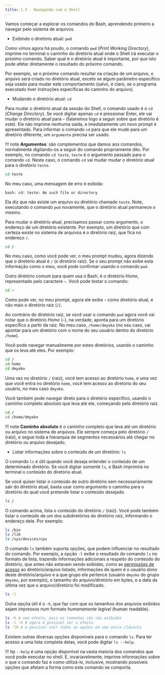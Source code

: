 ```yaml
---
title: 1.3 - Navegando com o Shell
---
```

Vamos começar a explorar os comandos do Bash, aprendendo primeiro a navegar pelo sistema de arquivos.

- Exibindo o diretório atual: `pwd`

Como vimos agora há poudo, o comando `pwd` (_Print Working Directory_), imprime no terminal o caminho do diretório atual onde o Shell irá executar o próximo comando. Saber qual é o diretório atual é importante, por que isto pode afetar diretamente o resultado do próximo comando.

Por exemplo, se o próximo comando resultar na criação de um arquivo, o arquivo será criado no diretório atual, exceto se algum parâmetro específico seja usado para mudar este comportamento (salvo, é claro, se o programa executado tiver instruções específicas do caminho do arquivo).

- Mudando o diretório atual: `cd`

Para mudar o diretório atual da sessão do Shell, o comando usado é o `cd` (_Change Directory_). Se você digitar apenas `cd` e pressionar Enter, ele vai mudar o diretório atual para `~` (falaremos logo a seguir sobre que diretório é este). Ele não imprime nenhuma saída, e imediatamente um novo prompt é apresentado. Para informar o comando `cd` para que ele mude para um diretório diferente, um `argumento` precisa ser usado.

!!! note
	**Argumentos**: são complementos que damos aos comandos, normalmente digitando-os a seguir do comando propriamente dito. Por exemplo, no comando `cd teste`, `teste` é o argumento passado para o comando `cd`. Neste caso, o comando `cd` vai mudar mudar o diretório atual para o diretório `teste`.

```bash
cd teste
```

No meu caso, uma mensagem de erro é exibida:

```
bash: cd: teste: No such file or directory
```

Ela diz que não existe um arquivo ou diretório chamado `teste`. Note, executando o comando `pwd` novamente, que o diretório atual permanece o mesmo.

Para mudar o diretório atual, precisamos passar como argumento, o endereço de um diretório existente. Por exemplo, um diretório que com certeza existe no sistema de arquivos é o diretório raiz, que fica no endereço `/`.

```bash
cd /
```

No meu caso, como você pode ver, o meu prompt mudou, agora dizendo que o diretório atual é `/` (o diretório raiz). Se o seu prompt não exibe esta informação como o meu, você pode confirmar usando o comando `pwd`.

Outro diretório comum para quem usa o Bash, é o diretório _Home_, representado pelo caractere `~`. Você pode testar o comando:

```bash
cd ~
```

Como pode ver, no meu prompt, agora ele exibe `~` como diretório atual, e não mais o diretório raiz (`/`).

Ao contrário do diretório raiz, se você usar o comando `pwd` agora você vai notar que o diretório _Home_ (`~`), na verdade, aponta para um diretório específico a partir da raiz. No meu caso, `/home/dmyoko` (no seu caso, vai apontar para um diretório com o nome do seu usuário dentro do diretório `/home`).

Você pode navegar manualmente por estes diretórios, usando o caminho que os leva até eles. Por exemplo:

```bash
cd /
cd home
cd dmyoko
```

Uma vez no diretório `/` (raiz), você tem acesso ao diretório `home`, e uma vez que você entra no diretório `home`, você tem acesso ao diretório do seu usuário, no meu caso `dmyoko`.

Você também pode navegar direto para o diretório específico, usando o caminho completo absoluto que leva até ele, começando pelo diretório raiz.

```bash
cd /
cd /home/dmyoko
```

!!! note
	**Caminho absoluto** é o caminho completo que leva até um diretório ou arquivo no sistema de arquivos. Ele sempre começa pelo diretório `/` (raiz), e segue toda a hierarquia de segmentos necessários até chegar no diretório ou arquivo desejado.

- Listar informações sobre o conteúdo de um diretório: `ls`

O comando `ls` é útil quando você deseja entender o conteúdo de um determinado diretório. Se você digitar somente `ls`, o Bash imprimirá no terminal o conteúdo do diretório atual.

Se você quiser listar o conteúdo de outro diretório sem necessariamente sair do diretório atual, basta usar como argumento o caminho para o diretório do qual você pretende listar o conteúdo desejado.

```bash
ls /
```

O comando acima, lista o conteúdo do diretório `/` (raiz). Você pode também listar o conteúdo de um dos subdiretórios do diretório raiz, informando o endereço dele. Por exemplo:

```bash
ls /bin
ls /lib
ls /sys/devices/cpu
```

O comando `ls` também suporta opções, que podem influenciar no resultado do comando. Por exemplo, a opção `-l` exibe o resultado do comando `ls` no formato de lista, trazendo informações adicionais a respeito do conteúdo do diretório, que antes não estavam sendo exibidas, como as [permissões de acesso](#24-permissoes-de-arquivos-e-diretorios) ao diretório/arquivo listado, informações de quem é o usuário dono deste diretório/arquivo e a que grupo ele pertence (usuário `dmyoko` do grupo `dmyoko`, por exemplo), o tamanho do arquivo/diretório em bytes, e a data da última vez que o arquivo/diretório foi modificado.

```bash
ls -l
```

Outra opçõa útil é o `-h`, que faz com que os tamanhos dos arquivos exibidos sejam impressos num formato _humanamente legível_ (human readable).

```bash
ls -h # sem efeito, pois os tamanhos não são exibidos
ls -l -h # agora é possível ver o efeito.
ls -lh # é possível unir todas as opções em uma única cláusula
```

Existem outras diversas opções disponíveis para o comando `ls`. Para ter acesso a uma lista completa delas, você pode digitar `ls --help`.

!!! tip
	`--help` é uma opção disponível na vasta maioria dos comandos que você pode executar no shell. E, invariavelmente, imprime informações sobre o que o comando faz e como utilizá-lo, inclusive, mostrando possíveis opções que afetam a forma como este comando se comporta.

